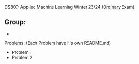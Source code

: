 DS807: Applied Machine Learning
Winter 23/24 (Ordinary Exam)

Group: 
- 
- 

Problems: (Each Problem have it's own README.md)
- Problem 1
- Problem 2
